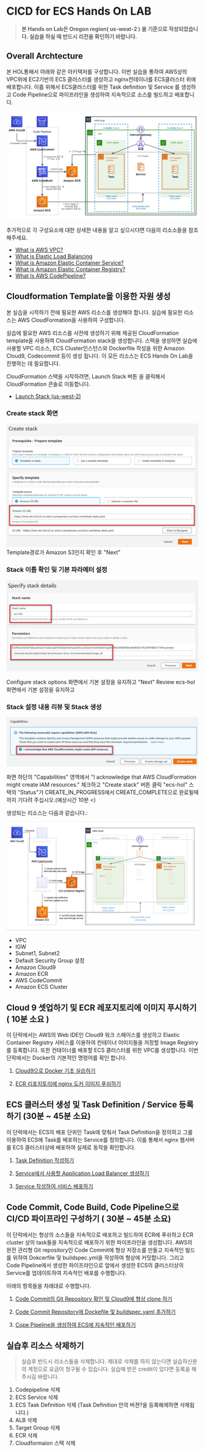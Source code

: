 # CICD for ECS Hands On LAB

> **본 Hands on Lab은 Oregon region( us-weat-2 ) 을 기준으로 작성되었습니다. 실습을 하실 때 반드시 리전을 확인하기 바랍니다.**

## Overall Archtecture

본 HOL통해서 아래와 같은 아키텍처를 구성합니다. 이번 실습을 통하여 AWS상의 VPC위에 EC2기반의 ECS 클러스터를 생성하고 nginx컨테이너를 ECS클러스터 위에 배포합니다. 이를 위해서 ECS클러스터를 위한 Task definition 및 Service 를 생성하고 Code Pipeline으로 파이프라인을 생성하여 지속적으로 소스를 빌드하고 배포합니다.

![Alt](images/hol-ecs-2.png "create pipe")

추가적으로 각 구성요소에 대한 상세한 내용을 알고 싶으시다면 다음의 리소소들을 참조해주세요.

- [What is AWS VPC?](https://docs.aws.amazon.com/vpc/latest/userguide/what-is-amazon-vpc.html)
- [What is Elastic Load Balancing](https://docs.aws.amazon.com/elasticloadbalancing/latest/userguide/what-is-load-balancing.html)
- [What is Amazon Elastic Container Service?](https://docs.aws.amazon.com/AmazonECS/latest/developerguide/Welcome.html)
- [What is Amazon Elastic Container Registry?](https://docs.aws.amazon.com/AmazonECR/latest/userguide/what-is-ecr.html)
- [What Is AWS CodePipeline?](https://docs.aws.amazon.com/codepipeline/latest/userguide/welcome.html)

## Cloudformation Template을 이용한 자원 생성
본 실습을 시작하기 전에 필요한 AWS 리소스를 생성해야 합니다. 실습에 필요한 리소스는 AWS CloudFormation을 사용하여 구성합니다.

실습에 필요한 AWS 리소스를 사전에 생성하기 위해 제공된 CloudFormation template을 사용하여 CloudFormation stack을 생성합니다. 스택을 생성하면 실습에 사용할 VPC 리소스, ECS Cluster인스턴스와 Dockerfile 작성을 위한 Amazon Cloud9, Codecommit 등이 생성 됩니다. 이 모든 리소스는 ECS Hands On Lab을 진행하는 데 필요합니다.

CloudFormation 스택을 시작하려면, Launch Stack 버튼 을 클릭해서 CloudFormation 콘솔로 이동합니다.

- [Launch Stack (us-west-2)](https://console.aws.amazon.com/cloudformation/home?region=us-west-2#/stacks/new?stackName=ecs-hol&templateURL=https://mzc-etc-hol.s3-us-west-2.amazonaws.com/ecs-workshop-stack.yaml)

### Create stack 화면
![stack image1](images/cloudformation/01.create_stack.png "create stack")
Template경로가 Amazon S3인지 확인 후 "Next" 

### Stack 이름 확인 및 기본 파라메터 설정
![stack image2](images/cloudformation/02.stack_name.png "stack name")

Configure stack options 화면에서 기본 설정을 유지하고 "Next"
Review ecs-hol 화면에서 기본 설정을 유지하고 

### Stack 설정 내용 리뷰 및 Stack 생성
![stack image2](images/cloudformation/03.capabilities.png "review stack")

화면 하단의 "Capabilities" 영역에서 "I acknowledge that AWS CloudFormation might create IAM resources." 체크하고 "Create stack" 버튼 클릭
"ecs-hol" 스택의 "Status"가 CREATE_IN_PROGRESS에서 CREATE_COMPLETE으로 완료될때까지 기다려 주십시오.(예상시간 10분 <) 

생성되는 리소스는 다음과 같습니다.:

![stack architecture](images/overall-architecture-cfn.png "stack architecture")

- VPC
- IGW
- Subnet1, Subnet2
- Default Security Group 설정
- Amazon Cloud9
- Amazon ECR
- AWS CodeCommit
- Amazon ECS Cluster


## Cloud 9 셋업하기 및 ECR 레포지토리에 이미지 푸시하기 ( 10분 소요 )

이 단락에서는 AWS의 Web IDE인 Cloud9 워크 스페이스를 생성하고 Elastic Container Registry 서비스를 이용하여 컨테이너 이미지들을 저장할 Image Registry를 등록합니다. 또한 컨테이너를 배포할 ECS 클러스터를 위한 VPC를 생성합니다. 이번 단락에서는 Docker의 기본적인 명령어를 확인 합니다.

1. [Cloud9으로 Docker 기초 실습하기](doc/cloud9-docker-basic.md)

2. [ECR 리포지토리에 nginx 도커 이미지 푸쉬하기](doc/create-ecr-repository.md)


## ECS 클러스터 생성 및 Task Definition / Service 등록하기 (30분 ~ 45분 소요)

이 단락에서는 ECS의 배포 단위인 Task에 맞춰서 Task Definition을 정의하고 그를 이용하여 ECS에 Task를 배포하는 Service를 정의합니다. 이를 통해서 nginx 웹서버를 ECS 클러스터상에 배포하여 실제로 동작을 확인합니다.

1. [Task Definition 작성하기](doc/create-task-definition.md)

3. [Service에서 사용할 Application Load Balancer 생성하기](doc/create-alb.md)

4. [Service 작성하여 서비스 배포하기](doc/create-service.md)


## Code Commit, Code Build, Code Pipeline으로 CI/CD 파이프라인 구성하기 ( 30분 ~ 45분 소요)

이 단락에서는 형상의 소스들을 지속적으로 배포하고 빌드하여 ECR에 푸쉬하고 ECR cluster 상의 task들을 지속적으로 배포하기 위한 파이프라인을 생성합니다. AWS의 완전 관리형 Git repository인 Code Commit에 형상 저장소를 만들고 지속적인 빌드를 위하여 Dokcerfile 및 buildspec.yml을 작성하여 형상에 커밋합니다. 그리고 Code Pipeline에서 생성한 파이프라인으로 앞에서 생성한 ECS의 클러스터상의 Service를 업데이트하여 지속적인 배포를 수행합니다.

 아래의 항목들을 차례대로 수행합니다.

1. [Code Commit의 Git Repository 확인 및 Cloud9에 형상 clone 하기](doc/create-codecommit-repo.md)

2. [Code Commit Repository에 Dockefile 및 buildspec.yaml 추가하기](doc/create-resource-for-build.md)

3. [Cope Pipeline을 생성하여 ECS에 지속적인 배포하기](doc/create-pipeline.md)

## 실습후 리소스 삭제하기

> 실습후 반드시 리소스들을 삭제합니다. 제대로 삭제를 하지 않는다면 실습하신분의 계정으로 요금이 청구될 수 있습니다. 실습때 받은 credit이 있다면 등록을 해주시길 바랍니다.

1. Codepipeline 삭제
2. ECS Service 삭제
3. ECS Task Definition 삭제 (Task Definition 안의 버젼?을 등록해제하면 삭제됩니다.)
4. ALB 삭제
5. Target Group 삭제
6. ECR 삭제
7. Cloudformaion 스택 삭제
